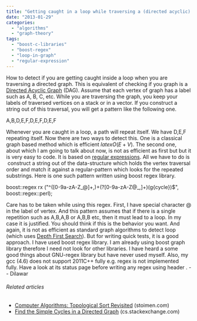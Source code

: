 ```yaml
---
title: "Getting caught in a loop while traversing a (directed acyclic) graph"
date: "2013-01-29"
categories: 
  - "algorithms"
  - "graph-theory"
tags: 
  - "boost-c-libraries"
  - "boost-regex"
  - "loop-in-graph"
  - "regular-expression"
---
```


How to detect if you are getting caught inside a loop when you are traversing a directed graph. This is equivalent of checking if you graph is a [Directed Acyclic Graph](http://en.wikipedia.org/wiki/Directed_acyclic_graph "Directed acyclic graph") (DAG). Assume that each vertex of graph has a label such as A, B, C, etc. While you are traversing the graph, you keep your labels of traversed vertices on a stack or in a vector. If you construct a string out of this traversal, you will get a pattern like the following one.

 A,B,D,E,F,D,E,F,D,E,F

Whenever you are caught in a loop, a path will repeat itself. We have D,E,F repeating itself. Now there are two ways to detect this. One is a classical graph based method which is efficient $latex O(E+V)$. The second one, about which I am going to talk about now, is not as efficient as first but but it is very easy to code. It is based on [regular expressions](http://en.wikipedia.org/wiki/Regular_expression "Regular expression"). All we have to do is  construct a string out of the data-structure which holds the vertex traversal order and match it against a regular-pattern which looks for the repeated substrings. Here is one such pattern written using boost regex library.

 boost::regex rx ("^(\[0-9a-zA-Z\_@\]+,)+(?\[0-9a-zA-Z@\_,\]+)(g{cycle})$", boost::regex::perl);

Care has to be taken while using this regex. First, I have special character @ in the label of vertex. And this pattern assumes that if there is a single repetition such as A,B,A,B or A,B,B etc, then it must lead to a loop. In my case it is justified. You should think if this is the behavior you want. And again, it is not as efficient as standard graph algorithms to detect loop (which uses [Depth First Search](http://en.wikipedia.org/wiki/Depth-first_search "Depth-first search")). But for writing quick tests, it is a good approach. I have used boost regex library. I am already using boost graph library therefore I need not look for other libraries. I have heard a some good things about GNU-regex library but have never used myself. Also, my gcc (4.6) does not support 2011C++ fully e.g. regex is not implemented fully. Have a look at its status page before writing any regex using header <regex>. -- Dilawar

###### Related articles

- [Computer Algorithms: Topological Sort Revisited](http://www.stoimen.com/blog/2012/12/10/computer-algorithms-topological-sort-revisited/) (stoimen.com)
- [Find the Simple Cycles in a Directed Graph](http://cs.stackexchange.com/questions/7216/find-the-simple-cycles-in-a-directed-graph) (cs.stackexchange.com)
